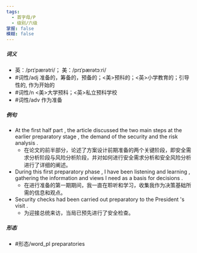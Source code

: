 ```yaml
---
tags:
  - 首字母/P
  - 级别/六级
掌握: false
模糊: false
---
```

##### 词义
- 英：/prɪˈpærətri/； 美：/prɪˈpærətɔːri/
- #词性/adj  准备的，筹备的，预备的；<美>预科的；<英>小学教育的；引导性的, 作为开始的
- #词性/n  <美>大学预科；<英>私立预科学校
- #词性/adv  作为准备
##### 例句
- At the first half part , the article discussed the two main steps at the earlier preparatory stage , the demand of the security and the risk analysis .
	- 在论文的前半部分，论述了方案设计前期准备的两个关键阶段，即安全需求分析阶段与风险分析阶段，并对如何进行安全需求分析和安全风险分析进行了详细的阐述。
- During this first preparatory phase , I have been listening and learning , gathering the information and views I need as a basis for decisions .
	- 在进行准备的第一期期间，我一直在聆听和学习，收集我作为决策基础所需的信息和观点。
- Security checks had been carried out preparatory to the President 's visit .
	- 为迎接总统来访，当局已预先进行了安全检查。
##### 形态
- #形态/word_pl preparatories
